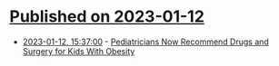 # [Published on 2023-01-12](index.md)

* [2023-01-12, 15:37:00](https://soylentnews.org/article.pl?sid=23/01/11/159257&from=rss) - [Pediatricians Now Recommend Drugs and Surgery for Kids With Obesity](https://soylentnews.org/article.pl?sid=23/01/11/159257&from=rss)
